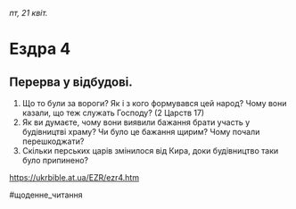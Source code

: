 
_пт, 21 квіт._

# Ездра 4

## Перерва у відбудові.
1. Що то були за вороги? Як і з кого формувався цей народ? Чому вони казали, що теж служать Господу? (2 Царств 17)
2. Як ви думаєте, чому вони виявили бажання брати участь у будівництві храму? Чи було це бажання щирим? Чому почали перешкоджати?
3. Скільки перських царів змінилося від Кира, доки будівництво таки було припинено?

https://ukrbible.at.ua/EZR/ezr4.htm 

#щоденне_читання
